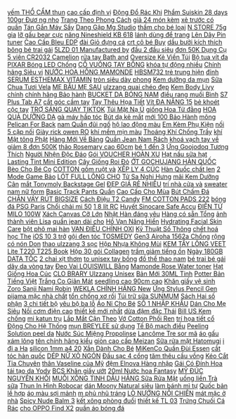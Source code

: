 [ yếm THỔ CẨM thun](https://cuahang1.github.io/p0/2/981/ma-1010fashionsale19952-giam-10k-don-50k-co-mut-va-khong-mut-ao-yem-tho-cam-thun-bo-mem-min-mac-mua-he-mua-hang-online/) [ cao cấp định vị](https://cuahang1.github.io/p0/7/97/tai-nghe-bluetooth-phien-ban-pro-cao-cap-dinh-vi-doi-ten-xuyen-am-chong-on-dung-cho-ios-va-androi-mua-hang-online/) [ Động Đổ Rác Khi](https://cuahang1.github.io/p0/7/210/robot-hut-bui-lau-nha-ecovacs-deebot-t8-aivi-plus-t8-tu-dong-do-rac-khi-ve-sac-id-chinh-hang-ecovacs-mua-hang-online/) [ Phẩm Suiskin 28 days](https://cuahang1.github.io/p0/9/652/te-bao-goc-salmon-dn-ampoule-duoc-my-pham-suiskin-28-days-hop-mua-hang-online/) [ 100gr Đươ ng nho](https://cuahang1.github.io/p0/3/406/100gr-duong-nho-phap-mua-hang-online/) [ Trang Theo Phong Cách](https://cuahang1.github.io/p0/5/118/ao-croptop-khong-tay-co-chu-v-hoa-tiet-soc-caro-thoi-trang-theo-phong-cach-vintage-mua-hang-online/) [ giả 24 món kèm](https://cuahang1.github.io/p0/0/522/mau-41-60mong-tay-gia-24-mon-kem-keo-mua-hang-online/) [ xẻ trước có quần](https://cuahang1.github.io/p0/6/703/chan-vay-a-ngan-xe-truoc-co-quan-trong-chong-lo-m242-mua-hang-online/) [ Tán Gắn Máy Sấy](https://cuahang1.github.io/p0/3/12/dau-khuech-tan-gan-may-say-toc-chuyen-nghiep-co-the-gap-gon-mua-hang-online/) [ Dạng Gập Mg Studio](https://cuahang1.github.io/p0/1/410/mu-xo-dang-gap-mg-studio-thoi-trang-sanh-dieu-mua-hang-online/) [ thấm cho bé loại](https://cuahang1.github.io/p0/10/408/chieu-nhua-chong-tham-cho-be-loai-to-mua-hang-online/) [ N STORE 75g gia](https://cuahang1.github.io/p0/5/270/mo-tran-nguyen-chat-n-store-mo-tran-n-store-75g-gia-nhiet-chinh-hang-t01-mua-hang-online/) [ lỡ gấu bear cực](https://cuahang1.github.io/p0/5/224/ban-chay-ao-thun-loang-xoay-tay-lo-gau-bear-cuc-chat-unisex-oversize-vai-cotton-xuot-poli-co-gian-tham-hut-tot-196-mua-hang-online/) [ năng Nineshield KB 618](https://cuahang1.github.io/p0/2/451/noi-ap-suat-da-nang-nineshield-kb-618-hang-chinh-hang-3-lit-mua-hang-online/) [ lánh dùng để trang](https://cuahang1.github.io/p0/1/115/hop-kim-tuyen-lap-lanh-dung-de-trang-tri-mong-nghe-thuat-mua-hang-online/) [ Lên Dây Pin tuner](https://cuahang1.github.io/p0/8/677/pin-may-len-day-pin-tuner-cuc-mua-hang-online/) [ Cao Cấp BIeu EDP](https://cuahang1.github.io/p0/2/628/free-ship-nuoc-hoa-nam-nu-cao-cap-bieu-edp-100ml-cuc-thom-mua-hang-online/) [ đài Giỏ đựng cá](https://cuahang1.github.io/p0/7/125/rong-ca-cau-dai-gio-dung-ca-sieu-ben-cao-cap-aa44-mua-hang-online/) [ crt cô bé Buy](https://cuahang1.github.io/p0/3/463/ao-crt-co-be-buy-buy-tici-hdn754-mua-hang-online/) [ dầu bưởi kích thích](https://cuahang1.github.io/p0/3/380/serum-xit-duong-toc-tinh-dau-buoi-kich-thich-moc-toc-milaganics-250ml-mua-hang-online/) [ bông bé trai gái](https://cuahang1.github.io/p0/2/761/xa-bo-ni-bong-be-trai-gai-sz-73-mua-hang-online/) [ 5LZD 01 Manufactured by](https://cuahang1.github.io/p0/2/510/sy5120-5lzd-01-manufactured-by-smc-mua-hang-online/) [ đầu 2 đầu siêu](https://cuahang1.github.io/p0/5/52/ao-mua-canh-roi-1-dau-2-dau-sieu-nhe-sieu-ben-mua-hang-online/) [ đơn 50K Dụng Cụ](https://cuahang1.github.io/p0/4/59/ma-incuback1114-hoan-20k-xu-don-50k-dung-cu-lam-banh-can-bot-silicon-thanh-can-bot-lam-banh-thanh-lan-bot-go-xamishop-mua-hang-online/) [ 5 viên CR2032 Camelion](https://cuahang1.github.io/p0/9/88/5-vien-cr2032-camelion-3v-mua-hang-online/) [ rửa tay Bath and](https://cuahang1.github.io/p0/2/461/gel-rua-tay-bath-and-body-works-bbw-mua-hang-online/) [ Oversize Kẻ Viền Túi](https://cuahang1.github.io/p0/0/126/ao-khoac-ni-khoa-zip-oversize-ke-vien-tui-hoodie-dang-thung-form-rong-dai-tay-kieu-dang-basic-thiet-ke-tre-trung-mua-hang-online/) [ Bộ tua vít đa](https://cuahang1.github.io/p0/9/737/bo-tua-vit-da-nang-31-dau-mua-hang-online/) [ PIXAR Bóng LED Chống](https://cuahang1.github.io/p0/9/705/den-hoc-de-ban-doc-sach-lam-viec-pixar-bong-led-chong-can-tang-kep-ban-mua-hang-online/) [ CỔ VUÔNG TAY BỒNG](https://cuahang1.github.io/p0/3/137/ao-len-tam-co-vuong-tay-bong-kem-video-anh-that-mua-hang-online/) [ khóa tự động nhiều](https://cuahang1.github.io/p0/5/102/day-lung-nam-da-bo-nguyen-tam-mau-den-l110-cao-cap-khoa-tu-dong-nhieu-mat-lua-chon-mua-hang-online/) [ Chính hãng Siêu vi](https://cuahang1.github.io/p0/5/186/chinh-hangsieu-vi-tao-mua-hang-online/) [ NƯỚC HOA HỒNG MAMONDE](https://cuahang1.github.io/p0/4/168/nuoc-hoa-hong-mamonde-toner-250ml-mua-hang-online/) [ HBSM732 trẻ trung hiện](https://cuahang1.github.io/p0/8/823/ao-so-mi-cotton-nu-huong-boutique-hbsm732-tre-trung-hien-dai-mua-hang-online/) [ đỉnh SERUM ESTHEMAX VITAMIN](https://cuahang1.github.io/p0/8/182/tinh-chat-trang-dachong-oxi-hoa-lao-hoa-cuc-dinh-serum-esthemax-vitamin-c-561-mua-hang-online/) [ tròn siêu dày phong](https://cuahang1.github.io/p0/1/585/ao-sweater-form-rong-blackair-ni-bong-bo-tay-thung-nau-xam-co-tron-sieu-day-phong-cach-han-ulzzang-basic-mua-hang-online/) [ Kem dưỡng da mụn](https://cuahang1.github.io/p0/1/420/kem-duong-da-mun-ducray-keracnyl-pp-mua-hang-online/) [ Sữa Chua Tươi Vela](https://cuahang1.github.io/p0/5/369/banh-sandwich-sua-chua-tuoi-vela-45g-mua-hang-online/) [ MẸ BẦU MẸ SAU](https://cuahang1.github.io/p0/7/436/set-6-quan-lot-giay-cotton-dung-1-lan-cho-me-bau-me-sau-sinhsinh-vien-hoc-quan-su-du-lich-hang-loai-1-naris-mua-hang-online/) [ ulzzang quai chéo đẹp](https://cuahang1.github.io/p0/6/964/giay-sandal-nu-di-hoc-de-cao-3-phan-ulzzang-quai-cheo-dep-jaenia-sd002-mua-hang-online/) [ Kem Body Livy chính](https://cuahang1.github.io/p0/5/434/kem-body-livy-chinh-hang-thai-lan-250g-mua-hang-online/) [ chính hãng Bảo hành](https://cuahang1.github.io/p0/0/330/sac-du-phong-10000mah-yoobao-d10q-2-cong-usb-ho-tro-sac-nhanh-hang-chinh-hang-bao-hanh-6-thang-1-doi-1-mua-hang-online/) [ BUCKET DA BÓNG NAM](https://cuahang1.github.io/p0/4/987/tong-hop-cac-mau-bucket-da-bong-nam-nu-mua-hang-online/) [ điều rang muối Bình](https://cuahang1.github.io/p0/8/322/500gr-hat-dieu-rang-muoi-binh-phuoc-be-doi-ba-con-vo-kingnuts-mua-hang-online/) [ S7 Plus Tab A7](https://cuahang1.github.io/p0/6/663/kinh-cuong-luc-samsung-galaxy-tab-s6-tab-s6-lite-tab-s7-tab-s7-plus-tab-a7-2020-chinh-hang-gor-full-man-hinh-mua-hang-online/) [ cắt góc cầm tay](https://cuahang1.github.io/p0/8/889/may-mai-cat-goc-cam-tay-makita-9665-sieu-khoe-mua-hang-online/) [ Tay Thêu Họa Tiết](https://cuahang1.github.io/p0/5/153/ao-thun-ngan-tay-theu-hoa-tiet-phong-cach-han-quoc-danh-cho-nu-mua-hang-online/) [ Vít ĐA NĂNG 15](https://cuahang1.github.io/p0/8/624/bo-tua-vit-da-nang-15-dau-tien-dung-sua-chua-mua-hang-online/) [ bẻ khoét cộc tay](https://cuahang1.github.io/p0/0/630/ao-co-be-khoet-coc-tay-tag-nguc-mua-hang-online/) [ TRỢ SÁNG QUAY TIKTOK](https://cuahang1.github.io/p0/3/699/den-tro-sang-quay-tiktok-video-livestream-size-2m-30cm-33cm-den-led-livestream-30cm-33cm-mua-hang-online/) [ Túi Mặt Nạ Ủ](https://cuahang1.github.io/p0/5/259/tui-mat-na-u-chan-sua-de-nha-dam-han-quoc-tay-te-bao-chet-va-cung-cap-duong-am-cho-da-doi-ban-chan-mua-hang-online/) [ giống Hoa Tử đằng](https://cuahang1.github.io/p0/8/973/hat-giong-hoa-tu-dang-5-hat-mua-hang-online/) [ HOA QUẢ DƯỠNG DA](https://cuahang1.github.io/p0/10/443/tra-detox-hoa-qua-duong-da-dep-dang-mua-hang-online/) [ gà máy hấp tóc](https://cuahang1.github.io/p0/10/54/mu-may-hap-dau-ong-ruot-ga-may-hap-toc-hai-dau-mua-hang-online/) [ Bút dạ kẻ mắt](https://cuahang1.github.io/p0/8/290/but-da-ke-mat-nuoc-karadium-mua-hang-online/) [ mới 100 Bảo Hành](https://cuahang1.github.io/p0/9/380/robot-hut-bui-lau-nha-liectroux-zk901-hang-chinh-hang-duc-hang-moi-100-bao-hanh-phu-kien-day-du-mua-hang-online/) [ mông Pelican For Back](https://cuahang1.github.io/p0/6/755/xa-phong-giam-tham-mong-pelican-for-back-trai-dao-chinh-hang-mua-hang-online/) [ nam Quần đũi ngố](https://cuahang1.github.io/p0/0/624/quan-short-dui-nam-quan-dui-ngo-nam-sieu-mat-h8-mua-hang-online/) [ hộ lao động màu](https://cuahang1.github.io/p0/9/648/quan-bao-ho-lao-dong-mau-xanh-den-mua-hang-online/) [ Em Kèm Phụ Kiện](https://cuahang1.github.io/p0/6/37/do-choi-tre-em-kem-phu-kien-dung-que-xop-mem-mua-hang-online/) [ nối 5 cặp nối](https://cuahang1.github.io/p0/2/419/mi-tap-noi-5-cap-noi-mi-tao-fan-dung-cu-noi-mi-mua-hang-online/) [ Giày rick owen RO](https://cuahang1.github.io/p0/6/172/giay-rick-owen-ro-full-box-co-thap-mua-hang-online/) [ khí mềm mịn màu](https://cuahang1.github.io/p0/8/696/quan-lot-nam-mua-he-manzi-quan-boxer-sip-dui-thoang-khi-mem-min-mau-sac-thoi-trang-undergood-mua-hang-online/) [ Thoáng Khí Chống Trầy](https://cuahang1.github.io/p0/9/781/set-5-doi-gang-tay-100-cotton-nguyen-chat-thoang-khi-chong-tray-xuoc-cho-be-so-sinh-0-6-thang-tuoi-mua-hang-online/) [ khí Mật tông Phật](https://cuahang1.github.io/p0/7/167/tuong-phat-duoc-su-de-den-led-phap-khi-mat-tong-phat-giao-tay-tang-mua-hang-online/) [ Hàng Mới Về Bảng](https://cuahang1.github.io/p0/7/670/hang-moi-ve-bang-kem-che-khuyet-diem-6-mau-che-phu-quang-tham-mat-hieu-qua-mua-hang-online/) [ Quần Jean Nam Rách](https://cuahang1.github.io/p0/1/714/quan-jean-nam-rach-goi-chat-co-gian-mem-min-mau-den-mua-hang-online/) [ khoá vạch tay về](https://cuahang1.github.io/p0/2/583/bo-khoa-vach-tay-ve-san-hang-mua-hang-online/) [ giảm 8 đơn 500K](https://cuahang1.github.io/p0/3/849/ma-1510fmcgsale-giam-8-don-500k-1kg-qua-oc-cho-nhap-khau-hang-mong-vo-say-kho-date-moi-nhat-thom-ngon-mua-hang-online/) [ thảo Rosemary cao 60cm](https://cuahang1.github.io/p0/5/253/cay-huong-thao-rosemary-cao-60cm-anh-that-mua-hang-online/) [ bé 1 đến 3](https://cuahang1.github.io/p0/1/625/mu-so-sinh-cho-be-1-den-3-thang-mua-hang-online/) [ Ứng Goojodoq Tương Thích](https://cuahang1.github.io/p0/6/879/but-cam-ung-goojodoq-tuong-thich-voi-ipad-pro-11-2020-2018-2019-air-4-mua-hang-online/) [ Người Nhện Độc Đáo](https://cuahang1.github.io/p0/0/290/mo-hinh-nhan-vat-nguoi-nhen-doc-dao-cho-be-mua-hang-online/) [ Gói VOUCHER HOÀN XU](https://cuahang1.github.io/p0/10/761/goi-voucher-hoan-xu-xtra-mua-hang-online/) [ Hạt nấu sữa hạt](https://cuahang1.github.io/p0/1/853/hat-nau-sua-hat-chat-luong-cao-mua-hang-online/) [ Lasting Tint Mini Edition](https://cuahang1.github.io/p0/4/231/mini-2gson-romand-line-frinends-juicy-lasting-tint-mini-edition-2g-mua-hang-online/) [ Cây Giống Roi Đỏ](https://cuahang1.github.io/p0/8/230/cay-giong-roi-do-thai-lan-mua-hang-online/) [ ỚT GOCHUJANG HÀN QUỐC](https://cuahang1.github.io/p0/10/616/tuong-ot-gochujang-han-quoc-500g-mua-hang-online/) [ Bèo Cho Bé Co](https://cuahang1.github.io/p0/3/454/mu-len-non-len-tai-beo-cho-be-co-day-buoc-nhieu-mau-6-36-thang-m08-mua-hang-online/) [ COTTON gồm ruột và](https://cuahang1.github.io/p0/9/12/goi-om-cotton-gom-ruot-va-vo-mua-hang-online/) [ XẾP LY 4 CÚC](https://cuahang1.github.io/p0/2/684/chan-vay-xep-ly-4-cuc-cach-dieuchan-vay-tennis-4-khuy-mua-hang-online/) [ Hàn Quốc chất len](https://cuahang1.github.io/p0/8/901/tat-nhun-cao-co-phong-cach-vintage-han-quoc-chat-len-dep-nhieu-mau-dep-mua-hang-online/) [ 2 Mode Game Bảo](https://cuahang1.github.io/p0/10/833/tai-nghe-true-wireless-soundpeats-trueair2-trueair-2-mode-game-bao-hanh-12-thang-1-mua-hang-online/) [ LÓT FULL LÔNG CHO](https://cuahang1.github.io/p0/5/776/body-u-phao-lot-full-long-cho-be-trai-mua-hang-online/) [ Tử Sa Nghi Hưng](https://cuahang1.github.io/p0/7/847/am-tu-sa-nghi-hung-tay-thi-220-ml-nguyen-khoang-dai-hong-bao-mua-hang-online/) [ mãi Kem Dưỡng Cân](https://cuahang1.github.io/p0/4/396/ma-khuyen-mai-kem-duong-can-bang-dau-va-giam-mun-ducray-keracnyl-pp-30ml-mua-hang-online/) [ mắt Tonymoly Backstage Gel](https://cuahang1.github.io/p0/2/177/gel-ke-mat-tonymoly-backstage-gel-eyeliner-mua-hang-online/) [ ĐẸP GIÁ RẺ NHIỀU](https://cuahang1.github.io/p0/5/572/quan-jean-nam-cao-cap-dep-gia-re-nhieu-mau-sieu-hot-tcs-20-mua-hang-online/) [ trí nhà cửa và](https://cuahang1.github.io/p0/4/322/nen-thom-phong-tinh-dau-cao-cap-nhap-khau-manor-candle-khong-khoi-an-toan-dung-trang-tri-nha-cua-va-qua-tang-mua-hang-online/) [ sweater nam nữ form](https://cuahang1.github.io/p0/6/217/ao-sweater-nam-nu-form-rong-ni-doi-ban-ao-sweater-doi-ban-sieu-xinh-s47-mua-hang-online/) [ Basic Trạck Pants Quần](https://cuahang1.github.io/p0/1/232/basic-track-pants-quan-ong-xuong-rong-mua-hang-online/) [ Cao Cấp Cho Mùa](https://cuahang1.github.io/p0/1/34/bo-the-thao-nam-thun-lanh-cao-cap-cho-mua-he-mua-hang-online/) [Bút Chấm Đá](https://cuahang1.github.io/p0/1/836/but-cham-da-mua-hang-online/) [CHÂN VÁY RÚT BIGSIZE](https://cuahang1.github.io/p0/0/183/chan-vay-rut-bigsize-mua-hang-online/) [ Cách Điệu T2 Candy](https://cuahang1.github.io/p0/3/160/ao-so-mi-nu-cong-so-dai-tay-form-suong-vua-phong-cach-han-quoc-thiet-ke-co-cach-dieu-t2-candy-fashion-mua-hang-online/) [ FM COTTON PADS 222](https://cuahang1.github.io/p0/0/324/bong-tay-trang-fm-cotton-pads-222-mieng-mua-hang-online/) [ bóng đá PSG Paris](https://cuahang1.github.io/p0/3/277/bo-ao-bong-da-psg-paris-saint-germain-hang-thailand-chuan-thi-dau-mua-moi-2021-2022-mua-hang-online/) [ Chổi chải mi 50](https://cuahang1.github.io/p0/7/322/choi-chai-mi-50-cay-mua-hang-online/) [ 1 8 lít RC](https://cuahang1.github.io/p0/8/622/noi-com-cao-tan-toshiba-18-lit-rc-18ix1pv-model-2020-hang-mau-bao-hanh-chinh-hang-1-nam-mua-hang-online/) [ Huyết Sinocare Safe Accu](https://cuahang1.github.io/p0/0/849/may-do-duong-huyet-sinocare-safe-accu-gom-50-que-va-50-kim-mua-hang-online/) [ ĐIỆN TỬ MILO 100W](https://cuahang1.github.io/p0/5/33/bien-ap-dien-tu-milo-100w-bien-the-doi-dien-220v-100v-cong-suat-100w-bien-ap-chuyen-doi-dien-cuc-doi-nguo-mua-hang-online/) [ Xách Canvas Cỡ Lớn](https://cuahang1.github.io/p0/1/497/tui-xach-canvas-co-lon-phong-cach-han-quoc-mua-hang-online/) [ Nhật Hàn đáng yêu](https://cuahang1.github.io/p0/8/457/vo-phong-cach-nhat-han-dang-yeu-cho-nu-mua-hang-online/) [ Hàng có sẵn Tổng](https://cuahang1.github.io/p0/0/681/ora-ora-hang-co-san-tong-hop-mo-hinh-nendoroid-gotoubun-no-hanayome-figure-chinh-hang-nhat-mua-hang-online/) [ ảnh thành viên Lisa](https://cuahang1.github.io/p0/4/947/lomocard-anh-thanh-vien-lisa-blackpink-30-tam-mua-hang-online/) [ quần jean dài cho](https://cuahang1.github.io/p0/3/770/quan-jean-dai-cho-be-mua-hang-online/) [ Hồ Vạn Năng Hiển](https://cuahang1.github.io/p0/1/862/dong-ho-van-nang-hien-thi-so-zoyi-zt-c4-nho-gon-mua-hang-online/) [ Hydrating Facial Skin Care](https://cuahang1.github.io/p0/2/117/bo-duong-da-kiem-soat-nhon-cho-nam-the-fresh-for-men-hydrating-facial-skin-care-set-mua-hang-online/) [ bột phô mai hàn](https://cuahang1.github.io/p0/5/891/100g-bot-pho-mai-han-quoc-loai-ngon-mua-hang-online/) [ VAN ĐIỀU CHỈNH OXI](https://cuahang1.github.io/p0/5/886/van-chinh-khi-bang-nhua-van-dieu-chinh-oxi-van-xa-artemia-van-nhua-mua-hang-online/) [ Kỹ Thuật Số Thông](https://cuahang1.github.io/p0/7/948/may-do-van-nang-ky-thuat-so-thong-minh-jagung-aneng-620a-6000-counts-vn-mua-hang-online/) [ chết hoá học The](https://cuahang1.github.io/p0/8/160/serum-tay-da-chet-hoa-hoc-the-ordinary-aha-30-bha-2-peeling-solution-30ml-mua-hang-online/) [ iOS 10 3 trở](https://cuahang1.github.io/p0/4/750/cap-chia-cong-lightning-thanh-sac-va-tai-nghe-2-trong-1-tien-dung-cho-iphone-ipad-ios-103-tro-len-mua-hang-online/) [ gội đen tóc TOSMEDY](https://cuahang1.github.io/p0/9/902/dau-goi-den-toc-tosmedy-mau-den-mua-hang-online/) [ Gen3 Airoha 1562a Chống](https://cuahang1.github.io/p0/10/659/tai-nghe-tws-khong-day-bluetooth-gen3-airoha-1562a-chong-on-co-hop-sac-tien-loi-mua-hang-online/) [ rộng có nón Don](https://cuahang1.github.io/p0/4/936/ao-khoac-nu-du-mau-den-form-rong-co-non-dont-kill-my-vibe-the-vibe-stealer-jacket-mua-hang-online/) [ thao ulzzang 3 sọc](https://cuahang1.github.io/p0/5/208/ao-khoac-nam-nu-the-thao-ulzzang-3-soc-mau-be-ao-sweater-hoodie-ni-bong-kieu-dang-the-thao-form-rong-unisex-k33-mua-hang-online/) [ Hộp Nhựa Không Mùi](https://cuahang1.github.io/p0/6/83/inochi-hop-nhua-khong-mui-chiu-nhiet-konbini365-mua-hang-online/) [ KEM TẨY LÔNG VEET](https://cuahang1.github.io/p0/1/683/kem-tay-long-veet-phap-100ml-mua-hang-online/) [ Lite T220 T225 Book](https://cuahang1.github.io/p0/10/189/bao-da-samsung-galaxy-tab-a7-lite-t220-t225-book-cover-ef-bt220p-jegww-chinh-hang-full-box-mua-hang-online/) [ Hộp 30 gói Collagen](https://cuahang1.github.io/p0/5/273/hop-30-goi-collagen-peptide-vi-cherry-sieu-hap-thu-mua-hang-online/) [ trầm giảm tiếng ồn](https://cuahang1.github.io/p0/7/593/tai-nghe-bluetooth-tws-khong-day-thuc-su-the-he-thu-ba-j18-cuoc-goi-sieu-tram-giam-tieng-on-tai-nghe-bluetooth-khon-mua-hang-online/) [ Ngày 180GB DATA TỐC](https://cuahang1.github.io/p0/10/600/sim-4g-mobifone-c90n-cs6n-tron-goi-6-thang-khong-can-nap-tien-6gngay-180gb-data-toc-do-cao-mua-hang-online/) [ 2 chai xịt thơm](https://cuahang1.github.io/p0/9/185/set-2-chai-xit-thom-body-mist-mua-hang-online/) [ to unisex tay bồng](https://cuahang1.github.io/p0/1/495/ao-khoac-ni-ka-closet-chat-ni-ngoai-hang-day-from-to-unisex-tay-bong-mu-2-lop-khong-xu-mua-hang-online/) [ đồ thể thao nam](https://cuahang1.github.io/p0/0/1/bo-do-the-thao-nam-korena-mua-hang-online/) [ bé trai bé gái](https://cuahang1.github.io/p0/9/63/giay-tre-em-dang-the-thao-phong-cach-han-quoc-giay-cho-be-trai-be-gai-tu-0-3-tuoi-sieu-nhe-chong-tron-truot-g20-mua-hang-online/) [ dây da vòng tay](https://cuahang1.github.io/p0/4/642/dong-ho-thach-anh-day-davong-tay-trang-tri-hinh-trang-sao-xinh-xan-mua-hang-online/) [ Đeo Vai LOUISWILL Bằng](https://cuahang1.github.io/p0/6/783/tui-deo-vai-louiswill-bang-da-pu-phong-cach-han-quoc-cho-nu-mua-hang-online/) [ Mamonde Rose Water toner](https://cuahang1.github.io/p0/4/301/nuoc-hoa-hong-mamonde-rose-water-toner-250ml-mua-hang-online/) [ Hạt Giống Hoa Cúc](https://cuahang1.github.io/p0/2/413/tui-100-hat-giong-hoa-cuc-baby-trang-mua-hang-online/) [ CLO BRARY Ulzzang Unisex](https://cuahang1.github.io/p0/0/121/ao-khoac-hoodie-clobrary-ulzzang-unisex-1hitshop-mua-hang-online/) [ Bản Mới 30ML Tinh](https://cuahang1.github.io/p0/1/762/phien-ban-moi-30ml-tinh-chat-ngan-ngua-lao-hoa-sulwhasoo-first-care-activating-serum-mua-hang-online/) [ Potter Bản Tiếng Việt](https://cuahang1.github.io/p0/0/960/sach-boxset-harry-potter-ban-tieng-viet-tron-bo-7-tap-mua-hang-online/) [ Trắng Co Giãn Mát](https://cuahang1.github.io/p0/4/326/quan-jogger-the-thao-den-1-soc-trang-co-gian-mat-me-mua-hang-online/) [ seedling cao 90cm cao](https://cuahang1.github.io/p0/5/165/thanh-chan-giuong-cho-be-seedling-cao-90cm-cao-cap-mua-hang-online/) [ Khăn giấy vệ sinh](https://cuahang1.github.io/p0/7/29/khan-giay-ve-sinh-summers-eve-phu-khoa-danh-cho-co-be-mua-hang-online/) [ Zoro Sanji Nami Robin](https://cuahang1.github.io/p0/2/847/mo-hinh-one-piece-luffy-zoro-sanji-nami-robin-choper-usopp-brook-o-kiku-o-wano-quoc-figure-anime-one-piece-mua-hang-online/) [ WEKLA CHÍNH HÃNG New](https://cuahang1.github.io/p0/0/484/wekla-chinh-hang-new-dau-goi-xa-wekla-phuc-hoi-toc-hu-ton-sieu-muot-780ml-mua-hang-online/) [ Ứng Stylus Pencil Gen](https://cuahang1.github.io/p0/6/363/but-cam-ung-stylus-pencil-gen-2-cho-ipad-may-tinh-bangdien-thoai-android-mua-hang-online/) [ pijama mặc nhà chất](https://cuahang1.github.io/p0/2/109/do-bo-pijama-mac-nha-chat-lieu-lua-latin-mem-min-ao-2-day-quan-dai-mua-hang-online/) [ tổn chống xơ rối](https://cuahang1.github.io/p0/0/725/kem-u-toc-lactus-season-giam-gay-rung-phuc-hoi-hu-ton-chong-xo-roi-va-tang-cuong-do-am-hap-toc-qh-lactus-season-500m-mua-hang-online/) [ Túi trữ sữa SUNMUM](https://cuahang1.github.io/p0/2/349/qua-tang-tui-tru-sua-sunmum-100ml-mau-moi-2019-mua-hang-online/) [ Sách Hai số phận](https://cuahang1.github.io/p0/2/579/sach-hai-so-phan-bia-mem-mua-hang-online/) [ 3 chi tiết bộ](https://cuahang1.github.io/p0/5/920/bo-ni-nu-3-chi-tiet-bo-the-thao-nu-free-ship-bo-the-thao-dui-bo-3-mon-mua-hang-online/) [ yêu bộ ba lỗ](https://cuahang1.github.io/p0/0/878/bo-sat-nach-cho-be-yeu-bo-ba-lo-phong-cach-han-quoc-apn-cho-be-tu-6-27kg-mua-hang-online/) [ Áo Nỉ Cho Bé](https://cuahang1.github.io/p0/4/687/ao-ni-cho-be-mau-do-hinh-con-trau-don-tet-2021-mam-store-cho-tre-em-tu-9-den-18-kg-mua-hang-online/) [ SỐ 1 NHẬP KHẨU](https://cuahang1.github.io/p0/9/533/sua-bot-aptamil-so-1-nhap-khau-chinh-hang-tu-new-zealand-mua-hang-online/) [ Dán Cho Mẹ Siêu](https://cuahang1.github.io/p0/5/472/mieng-lot-tham-sua-mamicare-100-tam-dan-cho-me-sieu-tham-sieu-dinh-sieu-mong-chong-tran-cau-tao-3d-thoang-khi-mua-hang-online/) [ Nồi cơm điện cao](https://cuahang1.github.io/p0/1/734/noi-com-dien-cao-tan-dreamer-dr-ih15b-thuong-hieu-uc-mua-hang-online/) [ thiết kế mới nhất](https://cuahang1.github.io/p0/0/606/quan-the-thao-nam-50-95kg-mau-3-soc-du-mau-hang-may-ky-thiet-ke-moi-nhat-2021-mua-hang-online/) [ dừa đậm đặc Thái](https://cuahang1.github.io/p0/8/318/lon-nho-165ml-nuoc-cot-dua-dam-dac-thai-lan-eufood-mua-hang-online/) [ Bill US Kem chống](https://cuahang1.github.io/p0/4/458/bill-us-kem-chong-nang-vat-ly-kem-dau-australian-gold-botanical-sunscreen-spf-50-tinted-face-lotion-89-ml-mua-hang-online/) [mi katun trụ](https://cuahang1.github.io/p0/2/314/mi-katun-tru-mua-hang-online/) [ Lắp Mắt Cận Theo](https://cuahang1.github.io/p0/0/124/gong-kinh-can-tron-chu-v-chat-lieu-nhua-chac-chan-sieu-ben-lani-5345-lap-mat-can-theo-yeu-cau-mua-hang-online/) [ Vớ Cotton Phối Ren](https://cuahang1.github.io/p0/1/104/vo-cotton-phoi-ren-phong-cach-han-quoc-danh-cho-be-gai-mua-hang-online/) [ trí họa tiết cổ](https://cuahang1.github.io/p0/2/379/bo-50-mieng-dan-trang-tri-hoa-tiet-co-dien-mua-hang-online/) [ Động Cho Hệ Thống](https://cuahang1.github.io/p0/10/305/thiet-bi-dongle-carlinkit-carplay-android-tu-dong-cho-he-thong-android-mua-hang-online/) [ mụn BREYLEE sử dụng](https://cuahang1.github.io/p0/10/669/mieng-dan-mun-breylee-su-dung-ban-ngay-mua-hang-online/) [ Tế Bộ mạch điều](https://cuahang1.github.io/p0/7/424/ban-quoc-te-bo-mach-dieu-khien-tu-xa-cho-quat-in-tieng-anh-mua-hang-online/) [ Peeling Solution peel da](https://cuahang1.github.io/p0/6/526/serum-peel-da-hoa-hoc-the-ordinary-aha-30-bha-2-peeling-solution-peel-da-the-ordinary-mua-hang-online/) [ Nước Súc Miệng Propolinse](https://cuahang1.github.io/p0/6/364/nuoc-suc-mieng-propolinse-600ml-nhat-ban-mua-hang-online/) [ Lancôme Tre sor mã](https://cuahang1.github.io/p0/8/18/nuoc-hoa-lancome-tresor-ma-mp20-mua-hang-online/) [ áo gấu xám lông](https://cuahang1.github.io/p0/0/158/ao-gau-xam-long-chuot-mua-hang-online/) [ tên chính hãng kiểu](https://cuahang1.github.io/p0/7/173/tai-nghe-bluetooth-hoco-es39-dinh-vi-doi-ten-chinh-hang-kieu-dang-airpods-2-mua-hang-online/) [ giòn cao cấp Meizan](https://cuahang1.github.io/p0/9/290/bot-chien-gion-cao-cap-meizan-xanh-mua-hang-online/) [ Sữa rửa mặt Hatomugi](https://cuahang1.github.io/p0/1/443/sua-rua-mat-hatomugi-hat-y-di-mua-hang-online/) [ i đi a Ha](https://cuahang1.github.io/p0/1/566/noi-dia-han-quoc-son-kem-li-bbia-25-final-note-donautram-mua-hang-online/) [ silicon 1mm a4 20](https://cuahang1.github.io/p0/9/981/da-tap-xam-silicon-1mm-a42030cm-mua-hang-online/) [ Xắn Dành Cho Bé](https://cuahang1.github.io/p0/9/716/set-3-bang-do-hoa-xinh-xan-danh-cho-be-gai-mua-hang-online/) [ MiKenCo Quần Đùi Essen](https://cuahang1.github.io/p0/2/578/quan-dui-nam-mikenco-quan-dui-essen-quan-dui-icon-dep-mua-hang-online/) [ cắt tóc hàn quốc](https://cuahang1.github.io/p0/1/360/tong-do-cat-toc-han-quoc-codol-531-tang-bo-keo-cat-tia-tien-dung-cho-gia-dinh-mua-hang-online/) [ DÉP NỮ XỎ NGÓN](https://cuahang1.github.io/p0/6/872/dep-nu-xo-ngon-loviie-basics-loai-de-xin-dep-no-dinh-da-de-bet-cao-cap-dep-nu-de-bet-day-manh-dep-le-d-mua-hang-online/) [ Đầu sạc 4 cổng](https://cuahang1.github.io/p0/0/453/greenport-dau-sac-4-cong-usb-ho-tro-sac-nhanh-qc-30-33w-mua-hang-online/) [ tăm thêu cầu vồng](https://cuahang1.github.io/p0/4/568/ao-khoac-nhung-tam-theu-cau-vong-deep-end-hd12-mua-hang-online/) [ Kéo Cắt Tỉa Chuyên](https://cuahang1.github.io/p0/1/721/xa-hang-tong-do-cat-toc-nam-codol-531-tang-bo-keo-cat-tia-chuyen-nghiep-phu-kien-mua-hang-online/) [ thân Vaseline của Mỹ](https://cuahang1.github.io/p0/3/70/sua-duong-the-trang-da-toan-than-vaseline-cua-my-loai-725ml-mua-hang-online/) [ đệm Elnova Hàng nhập](https://cuahang1.github.io/p0/5/721/dai-lung-dai-thoat-vi-dia-dem-elnova-hang-nhap-an-do-mua-hang-online/) [ Gái Có Đính Hoa](https://cuahang1.github.io/p0/10/540/bom-kep-toc-han-quoc-cho-be-gai-co-dinh-hoa-qua-sieu-cute-hot-nhat-2021-mua-hang-online/) [ tái tạo da Yody](https://cuahang1.github.io/p0/3/995/chinh-hang-combo-serum-tai-tao-da-yody-white-phuong-anh-mua-hang-online/) [ BCS Khăn giấy ướt](https://cuahang1.github.io/p0/3/796/khan-uot-goi-vuong-hinh-bcs-khan-giay-uot-mini-rat-tien-loi-mua-hang-online/) [ 20ml Nước hoa Fantasy](https://cuahang1.github.io/p0/10/625/20ml-nuoc-hoa-fantasy-12-cung-hoang-dao-mua-hang-online/) [ MỸ ĐÚC NGUYÊN KHỐI](https://cuahang1.github.io/p0/3/714/chi-con-8-bo-bo-noi-chong-dinh-nhap-khau-my-duc-nguyen-khoi-5-lop-5kg-nau-duoc-tat-ca-bep-khong-cha-mua-hang-online/) [ MUỖI XÔNG TINH DẦU](https://cuahang1.github.io/p0/6/362/may-duoi-muoi-xong-tinh-dau-parpar-mua-hang-online/) [ HÃNG Sữa Rửa Mặt](https://cuahang1.github.io/p0/2/668/chinh-hang-sua-rua-mat-eucerin-trang-da-ultrawhite-spotless-cleansing-foam-white-therapy-clinical-gentle-mua-hang-online/) [ uống liền Trà sữa](https://cuahang1.github.io/p0/6/975/pha-nhanh-uong-lien-tra-sua-tran-chau-hillway-hop-10-goi-tra-sua-tran-chau-mua-hang-online/) [ Thun In Hình Robocar](https://cuahang1.github.io/p0/8/375/ao-thun-in-hinh-robocar-poli-va-nhung-nguoi-ban-cuu-hoa-cuu-thuong-danh-cho-be-trai-be-gai-mua-hang-online/) [ dán Moony Natural siêu](https://cuahang1.github.io/p0/10/27/ta-dan-moony-natural-sieu-cao-cap-nb63s58m46l38-mua-hang-online/) [ làm bánh mì tự](https://cuahang1.github.io/p0/3/327/may-lam-banh-mi-tu-dong-gia-dinh-prtrus-pe9709-mua-hang-online/) [ Quốc bản lề hợp](https://cuahang1.github.io/p0/2/747/kinh-mat-nam-nu-han-quoc-ban-le-hop-kim-chu-khac-chim-mua-hang-online/) [ áo màu sợi mảnh](https://cuahang1.github.io/p0/9/174/day-ao-mau-hai-day-day-ao-mau-soi-manh-ms-06006-anna-shop-mua-hang-online/) [ m phủ nhũ tráng](https://cuahang1.github.io/p0/0/734/charm-no-buom-phu-nhu-trang-guong-anh-trai-trang-tri-nail-mua-hang-online/) [ LÒ NƯỚNG NỒI CHIÊN](https://cuahang1.github.io/p0/1/600/lo-nuong-noi-chien-khong-dau-12l-locknlock-ejf696-hang-chinh-hang-mua-hang-online/) [ mát mặc ở nhà](https://cuahang1.github.io/p0/2/678/quan-sooc-lua-mem-mat-mac-o-nha-di-ngu-mac-trong-vay-qs01-mua-hang-online/) [ Spicy Nude Balm 3](https://cuahang1.github.io/p0/8/246/son-duong-co-mau-hera-sensual-spicy-nude-balm-35g-mua-hang-online/) [ kết xông phòng đuổi](https://cuahang1.github.io/p0/8/767/nhang-huong-bo-ket-xong-phong-duoi-muoi-tay-ue-vi-mua-hang-online/) [ thiết kế TL 03](https://cuahang1.github.io/p0/2/186/quan-suong-thiet-ke-tl-03-moment-house-mua-hang-online/) [ Trứng Chuối Cá Rác](https://cuahang1.github.io/p0/8/269/combo-em-goc-phan-giai-huu-co-mat-ri-duong-pmp-bo-u-phan-dau-nanh-trung-chuoi-ca-rac-thai-huu-co-mua-hang-online/) [ cho OPPO Find X2](https://cuahang1.github.io/p0/10/766/op-dien-thoai-pc-cung-nham-sieu-mong-chong-soc-cho-oppo-find-x2x2-pro-mua-hang-online/) [ quần áo bóng đá](https://cuahang1.github.io/p0/0/885/bo-quan-ao-bong-da-nhieu-doi-mua-hang-online/) 
